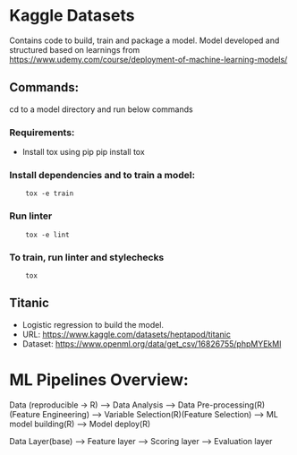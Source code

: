 # Kaggle Datasets
Contains code to build, train and package a model.
Model developed and structured based on learnings from https://www.udemy.com/course/deployment-of-machine-learning-models/

## Commands:
cd to a model directory and run below commands

### Requirements:
  - Install tox using pip
            pip install tox

### Install dependencies and to train a model:
        tox -e train

### Run linter
        tox -e lint

### To train, run linter and stylechecks
        tox

## Titanic
- Logistic regression to build the model.
- URL: https://www.kaggle.com/datasets/heptapod/titanic
- Dataset: https://www.openml.org/data/get_csv/16826755/phpMYEkMl


# ML Pipelines Overview:

Data (reproducible -> R) --> Data Analysis --> Data Pre-processing(R) (Feature Engineering) --> Variable Selection(R)(Feature Selection) --> ML model building(R) --> Model deploy(R)

Data Layer(base) --> Feature layer --> Scoring layer --> Evaluation layer 

